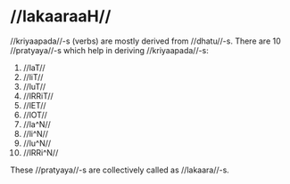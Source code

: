 # //lakaaraaH//

//kriyaapada//-s (verbs) are mostly derived from //dhatu//-s. There are 10 //pratyaya//-s which help in deriving //kriyaapada//-s:

1. //laT//
2. //liT//
3. //luT//
4. //lRRiT//
5. //lET//
6. //lOT//
7. //la^N//
8. //li^N//
9. //lu^N//
10. //lRRi^N//

These //pratyaya//-s are collectively called as //lakaara//-s.

## 

<!--stackedit_data:
eyJoaXN0b3J5IjpbLTE3NzYwMDQ3NDcsLTExMTc3OTg4OTFdfQ
==
-->